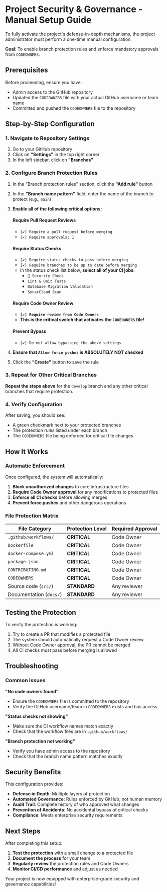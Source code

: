 # Project Security & Governance - Manual Setup Guide

To fully activate the project's defense-in-depth mechanisms, the project administrator must perform a one-time manual configuration.

**Goal**: To enable branch protection rules and enforce mandatory approvals from `CODEOWNERS`.

## Prerequisites

Before proceeding, ensure you have:
- Admin access to the GitHub repository
- Updated the `CODEOWNERS` file with your actual GitHub username or team name
- Committed and pushed the `CODEOWNERS` file to the repository

## Step-by-Step Configuration

### 1. Navigate to Repository Settings

1. Go to your GitHub repository
2. Click on **"Settings"** in the top right corner
3. In the left sidebar, click on **"Branches"**

### 2. Configure Branch Protection Rules

1. In the "Branch protection rules" section, click the **"Add rule"** button
2. In the **"Branch name pattern"** field, enter the name of the branch to protect (e.g., `main`)
3. **Enable all of the following critical options:**

   #### Require Pull Request Reviews
   - `[✔] Require a pull request before merging`
   - `[✔] Require approvals: 1`

   #### Require Status Checks
   - `[✔] Require status checks to pass before merging`
   - `[✔] Require branches to be up to date before merging`
   - In the status check list below, **select all of your CI jobs**:
     - `🚨 Security Check`
     - `Lint & Unit Tests`
     - `Database Migration Validation`
     - `SonarCloud Scan`

   #### Require Code Owner Review
   - **`[✔] Require review from Code Owners`**
   - **This is the critical switch that activates the `CODEOWNERS` file!**

   #### Prevent Bypass
   - `[✔] Do not allow bypassing the above settings`

4. **Ensure that `Allow force pushes` is ABSOLUTELY NOT checked**
5. Click the **"Create"** button to save the rule

### 3. Repeat for Other Critical Branches

**Repeat the steps above** for the `develop` branch and any other critical branches that require protection.

### 4. Verify Configuration

After saving, you should see:
- A green checkmark next to your protected branches
- The protection rules listed under each branch
- The `CODEOWNERS` file being enforced for critical file changes

## How It Works

### Automatic Enforcement

Once configured, the system will automatically:

1. **Block unauthorized changes** to core infrastructure files
2. **Require Code Owner approval** for any modifications to protected files
3. **Enforce all CI checks** before allowing merges
4. **Prevent force pushes** and other dangerous operations

### File Protection Matrix

| File Category | Protection Level | Required Approval |
|---------------|------------------|-------------------|
| `.github/workflows/` | **CRITICAL** | Code Owner |
| `Dockerfile` | **CRITICAL** | Code Owner |
| `docker-compose.yml` | **CRITICAL** | Code Owner |
| `package.json` | **CRITICAL** | Code Owner |
| `CONTRIBUTING.md` | **CRITICAL** | Code Owner |
| `CODEOWNERS` | **CRITICAL** | Code Owner |
| Source code (`src/`) | **STANDARD** | Any reviewer |
| Documentation (`docs/`) | **STANDARD** | Any reviewer |

## Testing the Protection

To verify the protection is working:

1. Try to create a PR that modifies a protected file
2. The system should automatically request a Code Owner review
3. Without Code Owner approval, the PR cannot be merged
4. All CI checks must pass before merging is allowed

## Troubleshooting

### Common Issues

**"No code owners found"**
- Ensure the `CODEOWNERS` file is committed to the repository
- Verify the GitHub username/team in `CODEOWNERS` exists and has access

**"Status checks not showing"**
- Make sure the CI workflow names match exactly
- Check that the workflow files are in `.github/workflows/`

**"Branch protection not working"**
- Verify you have admin access to the repository
- Check that the branch name pattern matches exactly

## Security Benefits

This configuration provides:

- **Defense in Depth**: Multiple layers of protection
- **Automated Governance**: Rules enforced by GitHub, not human memory
- **Audit Trail**: Complete history of who approved what changes
- **Prevention of Accidents**: No accidental bypass of critical checks
- **Compliance**: Meets enterprise security requirements

## Next Steps

After completing this setup:

1. **Test the protection** with a small change to a protected file
2. **Document the process** for your team
3. **Regularly review** the protection rules and Code Owners
4. **Monitor CI/CD performance** and adjust as needed

Your project is now equipped with enterprise-grade security and governance capabilities!
